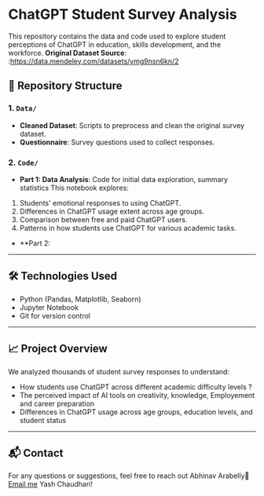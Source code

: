 # ChatGPT Student Survey Analysis

This repository contains the data and code used to explore student perceptions of ChatGPT in education, skills development, and the workforce.
**Original Dataset Source**: :https://data.mendeley.com/datasets/ymg9nsn6kn/2

## 📂 Repository Structure

### 1. `Data/`
- **Cleaned Dataset**: Scripts to preprocess and clean the original survey dataset.
- **Questionnaire**: Survey questions used to collect responses.

### 2. `Code/`
-  **Part 1: Data Analysis**:
  Code for initial data exploration, summary statistics
  This notebook explores:
  1. Students' emotional responses to using ChatGPT.
  2. Differences in ChatGPT usage extent across age groups.
  3. Comparison between free and paid ChatGPT users.
  4. Patterns in how students use ChatGPT for various academic tasks.
- **Part 2: 

---

## 🛠 Technologies Used
- Python (Pandas, Matplotlib, Seaborn)
- Jupyter Notebook
- Git for version control

---

## 📈 Project Overview
We analyzed thousands of student survey responses to understand:
- How students use ChatGPT across different academic difficulty levels ?
- The perceived impact of AI tools on creativity, knowledge, Employement and career preparation 
- Differences in ChatGPT usage across age groups, education levels, and student status

---

## 📬 Contact
For any questions or suggestions, feel free to reach out
Abhinav Arabelly📧 [Email me](mailto:arabellyabhinav28@gmail.com)
Yash Chaudhari!

